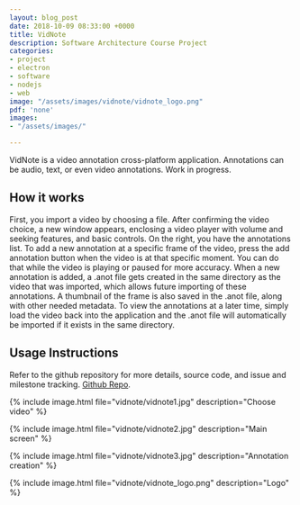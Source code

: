 ```yaml
---
layout: blog_post
date: 2018-10-09 08:33:00 +0000
title: VidNote
description: Software Architecture Course Project
categories: 
- project
- electron
- software
- nodejs
- web
image: "/assets/images/vidnote/vidnote_logo.png"
pdf: 'none'
images:
- "/assets/images/"

---
```


VidNote is a video annotation cross-platform application. Annotations can be audio, text, or even video annotations. Work in progress.

## How it works

First, you import a video by choosing a file. After confirming the video choice, a new window appears, enclosing a video player with volume and seeking features, and basic controls. On the right, you have the annotations list. To add a new annotation at a specific frame of the video, press the add annotation button when the video is at that specific moment. You can do that while the video is playing or paused for more accuracy. When a new annotation is added, a .anot file gets created in the same directory as the video that was imported, which allows future importing of these annotations. A thumbnail of the frame is also saved in the .anot file, along with other needed metadata. To view the annotations at a later time, simply load the video back into the application and the .anot file will automatically be imported if it exists in the same directory.

## Usage Instructions
Refer to the github repository for more details, source code, and issue and milestone tracking. [Github Repo](github.com/RamiAwar/VidNote).


{% include image.html file="vidnote/vidnote1.jpg" description="Choose video" %}

{% include image.html file="vidnote/vidnote2.jpg" description="Main screen" %}

{% include image.html file="vidnote/vidnote3.jpg" description="Annotation creation" %}

{% include image.html file="vidnote/vidnote_logo.png" description="Logo" %}
